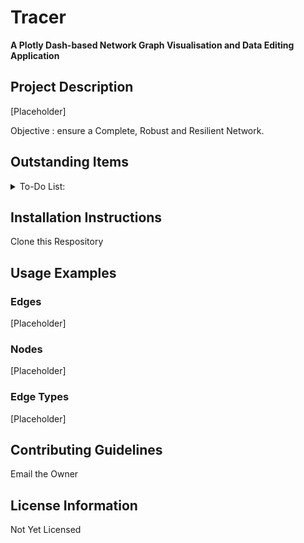 # Tracer

**A Plotly Dash-based Network Graph Visualisation and Data Editing Application**

## Project Description
[Placeholder]

Objective : ensure a Complete, Robust and Resilient Network.

## Outstanding Items 
<details>
<summary>To-Do List:</summary>

- [ ] Bug - fix Edges Page Column Filters
- [ ] Add Tabulator Print Functions 
- [ ] Add Application Logging
- [ ] Add Breakdown and Root Nodes Logic
- [ ] Update Network Filters
- [ ] Add Network Metrics
- [ ] Metrics - Completeness
- [ ] Metrics - Robustness
- [ ] Metrics - Resilience
- [ ] Format Toasts for enhanced Readability

</details>

## Installation Instructions
Clone this Respository 

## Usage Examples

### Edges
[Placeholder]

### Nodes 
[Placeholder]

### Edge Types
[Placeholder]

## Contributing Guidelines
Email the Owner

## License Information
Not Yet Licensed

